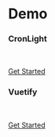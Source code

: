# Demo

### CronLight

<v-app>
<getting-started-light init="* * * * *" class="mt-4" />
</v-app>

<br/>

[Get Started](/guide/getting-started.html#cronlight)

### Vuetify

<v-app>
<getting-started-vuetify init="* * * * *" class="mt-4" />
</v-app>

<br/>

[Get Started](/guide/getting-started.html#cronvuetify)